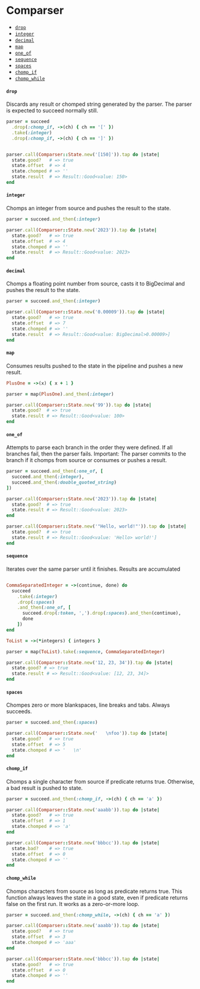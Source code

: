 # Comparser

* [`drop`](#drop)
* [`integer`](#integer)
* [`decimal`](#decimal)
* [`map`](#map)
* [`one_of`](#one_of)
* [`sequence`](#sequence)
* [`spaces`](#spaces)
* [`chomp_if`](#chomp_if)
* [`chomp_while`](#chomp_while)


#### `drop`

Discards any result or chomped string generated by the parser. The parser is expected to succeed normally still.

```ruby
parser = succeed
  .drop(:chomp_if, ->(ch) { ch == '[' })
  .take(:integer)
  .drop(:chomp_if, ->(ch) { ch == ']' })


parser.call(Comparser::State.new('[150]')).tap do |state|
  state.good?   # => true
  state.offset  # => 4
  state.chomped # => ''
  state.result  # => Result::Good<value: 150>
end
```

#### `integer`

Chomps an integer from source and pushes the result to the state.

```ruby
parser = succeed.and_then(:integer)

parser.call(Comparser::State.new('2023')).tap do |state|
  state.good?   # => true
  state.offset  # => 4
  state.chomped # => ''
  state.result  # => Result::Good<value: 2023>
end
```

#### `decimal`

Chomps a floating point number from source, casts it to BigDecimal and pushes the result to the state.

```ruby
parser = succeed.and_then(:integer)

parser.call(Comparser::State.new('0.00009')).tap do |state|
  state.good?   # => true
  state.offset  # => 7
  state.chomped # => ''
  state.result  # => Result::Good<value: BigDecimal>0.00009>]
end
```

#### `map`

Consumes results pushed to the state in the pipeline and pushes a new result.

```ruby
PlusOne = ->(x) { x + 1 }

parser = map(PlusOne).and_then(:integer)

parser.call(Comparser::State.new('99')).tap do |state|
  state.good?  # => true
  state.result # => Result::Good<value: 100>
end
```

#### `one_of`

Attempts to parse each branch in the order they were defined. If all branches fail, then the parser fails.
Important: The parser commits to the branch if it chomps from source or consumes or pushes a result. 

```ruby
parser = succeed.and_then(:one_of, [
  succeed.and_then(:integer),
  succeed.and_then(:double_quoted_string)
])

parser.call(Comparser::State.new('2023')).tap do |state|
  state.good?  # => true
  state.result # => Result::Good<value: 2023>
end

parser.call(Comparser::State.new('"Hello, world!"')).tap do |state|
  state.good?  # => true
  state.result # => Result::Good<value: 'Hello> world!']
end
```

#### `sequence`

Iterates over the same parser until it finishes. Results are accumulated

```ruby

CommaSeparatedInteger = ->(continue, done) do
  succeed
    .take(:integer)
    .drop(:spaces)
    .and_then(:one_of, [
      succeed.drop(:token, ',').drop(:spaces).and_then(continue),
      done
    ])
end

ToList = ->(*integers) { integers }

parser = map(ToList).take(:sequence, CommaSeparatedInteger)

parser.call(Comparser::State.new('12, 23, 34')).tap do |state|
  state.good? # => true
  state.result # => Result::Good<value: [12, 23, 34]>
end
```

#### `spaces`

Chompes zero or more blankspaces, line breaks and tabs. Always succeeds.

```ruby
parser = succeed.and_then(:spaces)

parser.call(Comparser::State.new('   \nfoo')).tap do |state|
  state.good?   # => true
  state.offset  # => 5
  state.chomped # => '   \n'
end
```

#### `chomp_if`

Chomps a single character from source if predicate returns true. Otherwise, a bad result is pushed to state.

```ruby
parser = succeed.and_then(:chomp_if, ->(ch) { ch == 'a' })

parser.call(Comparser::State.new('aaabb')).tap do |state|
  state.good?   # => true
  state.offset  # => 1
  state.chomped # => 'a'
end

parser.call(Comparser::State.new('bbbcc')).tap do |state|
  state.bad?    # => true
  state.offset  # => 0
  state.chomped # => ''
end
```

#### `chomp_while`

Chomps characters from source as long as predicate returns true. This function always leaves the state in a good
state, even if predicate returns false on the first run. It works as a zero-or-more loop.

```ruby
parser = succeed.and_then(:chomp_while, ->(ch) { ch == 'a' })

parser.call(Comparser::State.new('aaabb')).tap do |state|
  state.good?   # => true
  state.offset  # => 3
  state.chomped # => 'aaa'
end

parser.call(Comparser::State.new('bbbcc')).tap do |state|
  state.good?   # => true
  state.offset  # => 0
  state.chomped # => ''
end
``````